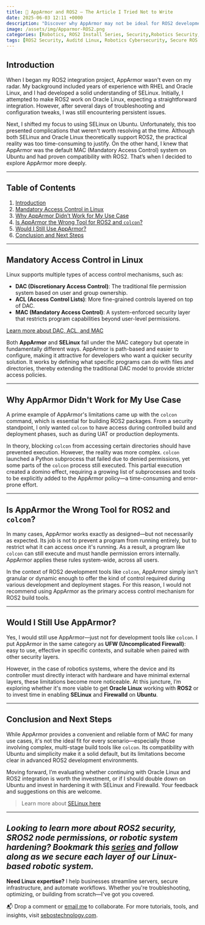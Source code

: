 ```yaml
---
title: 🔐 AppArmor and ROS2 – The Article I Tried Not to Write
date: 2025-06-03 12:11 +0000
description: "Discover why AppArmor may not be ideal for ROS2 development with colcon. Learn from real-world insights comparing AppArmor, SELinux, and Oracle Linux in robotics system security."
image: /assets/img/Apparmor-ROS2.png
categories: [Robotics, ROS2 Install Series, Security,Robotics Security,Linux System Hardening, ROS2 Development, Cybersecurity Best Practices, Open-Source Security Tools, Industrial IoT Security, DevSecOps for Robotics]
tags: [ROS2 Security, Auditd Linux, Robotics Cybersecurity, Secure ROS Communications,Linux Auditing Tools, ROS2 Hardening, AppArmor and Auditd, Network Monitoring in Robotics, Robot Security Frameworks, SROS2 Configuration, ROS2 Development Security, Linux System Monitoring, ROS2 Build Security, Suricata IDS, Auditd Rules Examples, ROS2,]
---
```


## Introduction

When I began my ROS2 integration project, AppArmor wasn't even on my radar. My background included years of experience with RHEL and Oracle Linux, and I had developed a solid understanding of SELinux. Initially, I attempted to make ROS2 work on Oracle Linux, expecting a straightforward integration. However, after several days of troubleshooting and configuration tweaks, I was still encountering persistent issues.

Next, I shifted my focus to using SELinux on Ubuntu. Unfortunately, this too presented complications that weren't worth resolving at the time. Although both SELinux and Oracle Linux theoretically support ROS2, the practical reality was too time-consuming to justify. On the other hand, I knew that AppArmor was the default MAC (Mandatory Access Control) system on Ubuntu and had proven compatibility with ROS2. That’s when I decided to explore AppArmor more deeply.

---
## Table of Contents

1. [Introduction](#introduction)
2. [Mandatory Access Control in Linux](#mandatory-access-control-in-linux)
3. [Why AppArmor Didn't Work for My Use Case](#why-apparmor-didnt-work-for-my-use-case)
4. [Is AppArmor the Wrong Tool for ROS2 and `colcon`?](#is-apparmor-the-wrong-tool-for-ros2-and-colcon)
5. [Would I Still Use AppArmor?](#would-i-still-use-apparmor)
6. [Conclusion and Next Steps](#conclusion-and-next-steps)
---

## Mandatory Access Control in Linux

Linux supports multiple types of access control mechanisms, such as:

* **DAC (Discretionary Access Control)**: The traditional file permission system based on user and group ownership.
* **ACL (Access Control Lists)**: More fine-grained controls layered on top of DAC.
* **MAC (Mandatory Access Control)**: A system-enforced security layer that restricts program capabilities beyond user-level permissions.

[Learn more about DAC, ACL, and MAC](https://richard-sebos.github.io/sebostechnology/posts/DAC-ACL-MAC/)

Both **AppArmor** and **SELinux** fall under the MAC category but operate in fundamentally different ways. AppArmor is path-based and easier to configure, making it attractive for developers who want a quicker security solution. It works by defining what specific programs can do with files and directories, thereby extending the traditional DAC model to provide stricter access policies.

---

## Why AppArmor Didn't Work for My Use Case

A prime example of AppArmor's limitations came up with the `colcon` command, which is essential for building ROS2 packages. From a security standpoint, I only wanted `colcon` to have access during controlled build and deployment phases, such as during UAT or production deployments.

In theory, blocking `colcon` from accessing certain directories should have prevented execution. However, the reality was more complex. `colcon` launched a Python subprocess that failed due to denied permissions, yet some parts of the `colcon` process still executed. This partial execution created a domino effect, requiring a growing list of subprocesses and tools to be explicitly added to the AppArmor policy—a time-consuming and error-prone effort.

---

## Is AppArmor the Wrong Tool for ROS2 and `colcon`?

In many cases, AppArmor works exactly as designed—but not necessarily as expected. Its job is not to prevent a program from running entirely, but to restrict what it can access once it's running. As a result, a program like `colcon` can still execute and must handle permission errors internally. AppArmor applies these rules system-wide, across all users.

In the context of ROS2 development tools like `colcon`, AppArmor simply isn't granular or dynamic enough to offer the kind of control required during various development and deployment stages. For this reason, I would not recommend using AppArmor as the primary access control mechanism for ROS2 build tools.

---

## Would I Still Use AppArmor?

Yes, I would still use AppArmor—just not for development tools like `colcon`. I put AppArmor in the same category as **UFW (Uncomplicated Firewall)**: easy to use, effective in specific contexts, and suitable when paired with other security layers.

However, in the case of robotics systems, where the device and its controller must directly interact with hardware and have minimal external layers, these limitations become more noticeable. At this juncture, I’m exploring whether it's more viable to get **Oracle Linux** working with **ROS2** or to invest time in enabling **SELinux** and **Firewalld** on **Ubuntu**.

---

## Conclusion and Next Steps

While AppArmor provides a convenient and reliable form of MAC for many use cases, it's not the ideal fit for every scenario—especially those involving complex, multi-stage build tools like `colcon`. Its compatibility with Ubuntu and simplicity make it a solid default, but its limitations become clear in advanced ROS2 development environments.

Moving forward, I’m evaluating whether continuing with Oracle Linux and ROS2 integration is worth the investment, or if I should double down on Ubuntu and invest in hardening it with SELinux and Firewalld. Your feedback and suggestions on this are welcome.

> Learn more about [SELinux here](https://richard-sebos.github.io/sebostechnology/posts/SELinux-Basics/) 

---
*Looking to learn more about ROS2 security, SROS2 node permissions, or robotic system hardening? Bookmark this [series](https://dev.to/sebos/secure-ros2-setup-hardening-your-robot-project-from-the-start-448a) and follow along as we secure each layer of our Linux-based robotic system.*
---
**Need Linux expertise?** I help businesses streamline servers, secure infrastructure, and automate workflows. Whether you're troubleshooting, optimizing, or building from scratch—I've got you covered.  

📬 Drop a comment or [email me](mailto:info@sebostechnology.com) to collaborate. For more tutorials, tools, and insights, visit [sebostechnology.com](https://sebostechnology.com).